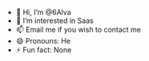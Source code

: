 - 👋 Hi, I’m @6Alva
- 👀 I’m interested in Saas
- 📫 Email me if you wish to contact me
- 😄 Pronouns: He
- ⚡ Fun fact: None

